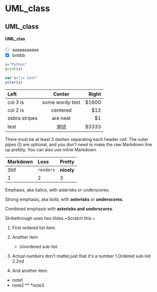 # UML_class
## UML_class
#### UML_clas

- [ ] aaaaaaaaaaa
- [x] bvbbb
```Python
s="Python"
print(s)
```

```js
var s="js text"
alter(s)
```

|Left|Center|Right|
|:---|:----:|----:|
|col 3 is|some wordy text|$1600|
|col 2 is|centered|$12|
|zebra stripes|are neat|$1|
|test|測試|$3333|


There must be at least 3 dashes separating each header cell.
The outer pipes (|) are optional, and you don't need to make the raw Markdown line up prettily. You can also use inline Markdown.


|Markdown|Less|Pretty|
|:---|:----|:----|
|*Still*|`renders`|**nicely**|
|1|2|3|

Emphasis, aka italics, with asterisks or underscores.

Strong emphasis, aka bold, with **asterisks** or **underscores**.

Combined emphasis with **asterisks and *underscores***.

Strikethrough uses two tildes.~Scratch this.~


1. First ordered list item.

2. Another item
   * Unordered sub-list.
   
3. Actual numbers don't matter,just that it's a number
  1.Ordered sub-list
  2.2nd
  
4. And another item.
  * note1
  * note2
  ** *note3
